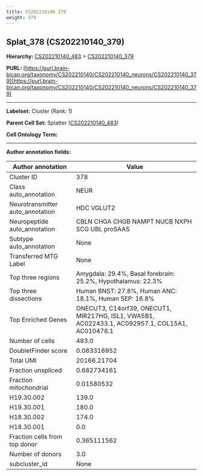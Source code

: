 ```yaml
---
title: CS202210140_379
weight: 379
---
```

## Splat_378 (CS202210140_379)
<b>Hierarchy: </b>
[CS202210140_483](../CS202210140_483) >
[CS202210140_379](../CS202210140_379)

**PURL:** [https://purl.brain-bican.org/taxonomy/CS202210140/CS202210140_neurons/CS202210140_379](https://purl.brain-bican.org/taxonomy/CS202210140/CS202210140_neurons/CS202210140_379)

---


**Labelset:** Cluster (Rank: 1)

**Parent Cell Set:** Splatter ([CS202210140_483](../CS202210140_483))



**Cell Ontology Term:** 

[MARKER GENES.]: #


---

[TRANSFERRED ANNOTATIONS.]: #


[AUTHOR ANNOTATION FIELDS.]: #


**Author annotation fields:**

| Author annotation | Value |
|-------------------|-------|
|Cluster ID|378|
|Class auto_annotation|NEUR|
|Neurotransmitter auto_annotation|HDC VGLUT2|
|Neuropeptide auto_annotation|CBLN CHGA CHGB NAMPT NUCB NXPH SCG UBL proSAAS|
|Subtype auto_annotation|None|
|Transferred MTG Label|None|
|Top three regions|Amygdala: 29.4%, Basal forebrain: 25.2%, Hypothalamus: 22.3%|
|Top three dissections|Human BNST: 27.8%, Human ANC: 18.1%, Human SEP: 16.8%|
|Top Enriched Genes|ONECUT3, C14orf39, ONECUT1, MIR217HG, ISL1, VWA5B1, AC022433.1, AC092957.1, COL15A1, AC010478.1|
|Number of cells|493.0|
|DoubletFinder score|0.083316952|
|Total UMI|20166.21704|
|Fraction unspliced|0.682734161|
|Fraction mitochondrial|0.01580532|
|H19.30.002|139.0|
|H19.30.001|180.0|
|H18.30.002|174.0|
|H18.30.001|0.0|
|Fraction cells from top donor|0.365111562|
|Number of donors|3.0|
|subcluster_id|None|
